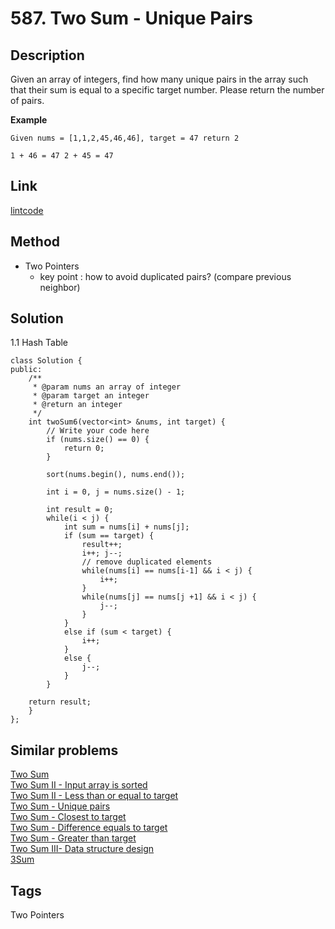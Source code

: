 # 587. Two Sum - Unique Pairs

## Description

Given an array of integers, find how many unique pairs in the array such that their sum is equal to a specific target number. Please return the number of pairs.

**Example**
```
Given nums = [1,1,2,45,46,46], target = 47 return 2

1 + 46 = 47 2 + 45 = 47
```

## Link
[lintcode](http://www.lintcode.com/en/problem/two-sum-unique-pairs/)

## Method
* Two Pointers
  * key point : how to avoid duplicated pairs? (compare previous neighbor)

## Solution
1.1 Hash Table
~~~
class Solution {
public:
    /**
     * @param nums an array of integer
     * @param target an integer
     * @return an integer
     */
    int twoSum6(vector<int> &nums, int target) {
        // Write your code here
        if (nums.size() == 0) {
            return 0;
        }
 
        sort(nums.begin(), nums.end());

        int i = 0, j = nums.size() - 1;

        int result = 0;
        while(i < j) {
            int sum = nums[i] + nums[j];
            if (sum == target) {
                result++;
                i++; j--;
                // remove duplicated elements
                while(nums[i] == nums[i-1] && i < j) {
                    i++;
                }  
                while(nums[j] == nums[j +1] && i < j) {
                    j--;
                }
            }
            else if (sum < target) {
                i++;
            }
            else {
                j--;
            }
        }

    return result;
    }    
};
~~~
## Similar problems
[Two Sum](https://lintcode.com/problem/two-sum/)  
[Two Sum II - Input array is sorted](https://lintcode.com/problem/two-sum-input-array-is-sorted/)   
[Two Sum II - Less than or equal to target](https://lintcode.com/problem/two-sum-less-than-or-equal-to-target/)   
[Two Sum - Unique pairs](https://lintcode.com/problem/two-sum-unique-pairs/)  
[Two Sum - Closest to target](https://lintcode.com/problem/two-sum-closest-to-target/)  
[Two Sum - Difference equals to target](https://lintcode.com/problem/two-sum-difference-equals-to-target/)  
[Two Sum - Greater than target](https://lintcode.com/problem/two-sum-greater-than-target/)  
[Two Sum III- Data structure design](https://lintcode.com/problem/two-sum-data-structure-design/)  
[3Sum](https://lintcode.com/problem/3sum/)

## Tags
Two Pointers  